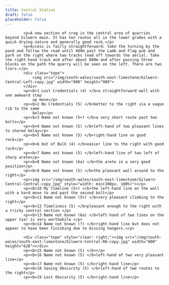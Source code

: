 ```yaml
---
title: Central Station
draft: false
placeholder: false
---
```


            <p>A new section of crag in the central area of quarries beyond Gilwern main. It has ten routes all in the lower grades with a quick drying nature and generally good rock.</p>
            <p>Access is fairly straightforward: take the turning by the pond and follow the road until 400m past the Lamb and Flag pub and park on the right where two tracks lead off towards the aerial. Take the right-hand track and after about 800m and after passing three blocks on the path the quarry will be seen on the left. There are two tiers.</p>
            <div class="topo">
                <img src="/img/south-wales/south-east-limestone/Gilwern-Central-Left-copy.jpg" width="800" height="909">
            </div>
            <p><b>1 Lost Credentials (4) </b>a straightforward wall with one awkward step
                up move</p>
            <p><b>2 No Credentials (5) </b>better to the right via a vague rib to the same
                belay</p>
            <p><b>3 Name not known (5+) </b>a very short route past two bolts</p>
            <p><b>4 Name not known (5) </b>left-hand of two pleasant lines to shared belay</p>
            <p><b>5 Name not known (5) </b>right-hand line on good rock</p>
            <p><b>6 Out of Bulk (4) </b>easier line to the right with good rock</p>
            <p><b>7 Name not known (5) </b>left-hand line of two left of sharp arete</p>
            <p><b>8 Name not known (6a) </b>the arete in a very good position</p>
            <p><b>9 Name not known (5) </b>the pleasant wall around to the right</p>
            <p><img src="/img/south-wales/south-east-limestone/Gilwern-Central-Central-copy.jpg" style="width: min(300px, 100%)"></p>
            <p><b>10 My Timeline (5+) </b>the left-hand line on the wall with a hard move to and past the second bolt</p>
            <p><b>11 Name not known (5+) </b>very pleasant climbing to the right</p>
            <p><b>12 Timeliness (5) </b>pleasant enough to the right with a tricky central section </p>
            <p><b>13 Name not known (6a) </b>left-hand of two lines on the upper tier is very worthwhile </p>
            <p><b>14 Name not known (?) </b>right-hand line but does not appear to have been finishing due to missing hangers.</p>

            <div class="topo" style="clear: right;"><img src="/img/south-wales/south-east-limestone/Gilwern-Central-RH-copy.jpg" width="800" height="628"></div>
            <p><b>15 Name not known (5) </b></p>
            <p><b>16 Name not known (5) </b>left-hand of two very pleasant line</p>
            <p><b>17 Name not known (5) </b>right-hand line</p>
            <p><b>18 Saving Obscurity (5) </b>left-hand of two routes to the right</p>
            <p><b>19 Lost Obscurity (5) </b>right-hand line</p>


